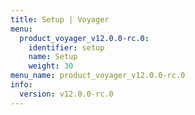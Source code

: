```yaml
---
title: Setup | Voyager
menu:
  product_voyager_v12.0.0-rc.0:
    identifier: setup
    name: Setup
    weight: 30
menu_name: product_voyager_v12.0.0-rc.0
info:
  version: v12.0.0-rc.0
---
```


